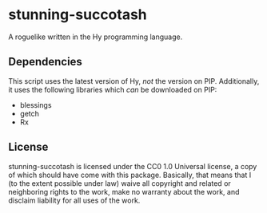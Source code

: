 # stunning-succotash
A roguelike written in the Hy programming language.

## Dependencies
This script uses the latest version of Hy, _not_ the version
on PIP.  Additionally, it uses the following libraries which
_can_ be downloaded on PIP:

* blessings
* getch
* Rx

## License
stunning-succotash is licensed under the CC0 1.0 Universal license, a copy of which should have come with this package. Basically, that means that I (to the extent possible under law) waive all copyright and related or neighboring rights to the work, make no warranty about the work, and disclaim liability for all uses of the work.
